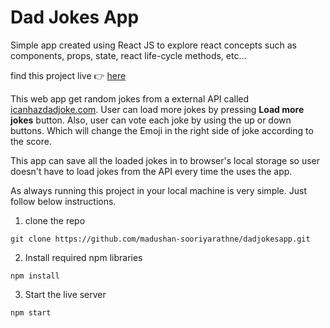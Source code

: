 # Dad Jokes App

Simple app created using React JS to explore react concepts such as components, props, state, react life-cycle methods, etc...

find this project live 👉 [here](https://dad-jokes-app.netlify.com)

This web app get random jokes from a external API called [icanhazdadjoke.com](https://icanhazdadjoke.com/). User can load more jokes by pressing **Load more jokes** button. Also, user can vote each joke by using the up or down buttons. Which will change the Emoji in the right side of joke according to the score.

This app can save all the loaded jokes in to browser's local storage so user doesn't have to load jokes from the API every time the uses the app.

As always running this project in your local machine is very simple. Just follow below instructions.

1. clone the repo

```
git clone https://github.com/madushan-sooriyarathne/dadjokesapp.git
```

2. Install required npm libraries

```
npm install
```

3. Start the live server

```
npm start
```
